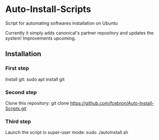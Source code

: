 # Auto-Install-Scripts
Script for automating softwares installation on Ubuntu

Currently it simply adds canonical's partner repository and updates the system!
Improvements upcoming.

## Installation
### First step
Install git: sudo apt install git

### Second step
Clone this repository: git clone https://github.com/fcebron/Auto-Install-Scripts.git

### Third step
Launch the script in super-user mode: sudo ./autoInstall.sh
